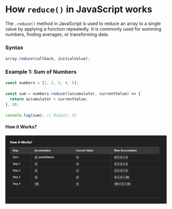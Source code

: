 # How `reduce()` in JavaScript works

The `.reduce()` method in JavaScript is used to reduce an array to a single value by applying a function repeatedly. It is commonly used for summing numbers, finding averages, or transforming data.

### Syntax

```js
array.reduce(callback, initialValue);
```

### Example 1: Sum of Numbers

```js
const numbers = [1, 2, 3, 4, 5];

const sum = numbers.reduce((accumulator, currentValue) => {
  return accumulator + currentValue;
}, 0);

console.log(sum); // Output: 15
```

#### How it Works?

![Sum of Numbers](sumOfNumbers.png)
